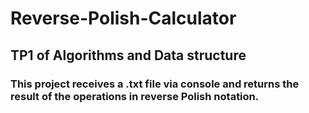 # Reverse-Polish-Calculator
## TP1 of Algorithms and Data structure

### This project receives a .txt file via console and returns the result of the operations in reverse Polish notation.
